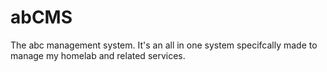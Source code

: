 # abCMS
The abc management system. It's an all in one system specifcally made to manage my homelab and related services.
